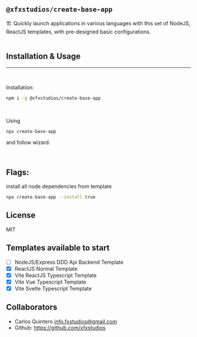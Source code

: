 ## `@xfxstudios/create-base-app`

🏗 Quickly launch applications in various languages with this set of NodeJS, ReactJS templates, with pre-designed basic configurations.
<br/>
<br/>

## Installation & Usage
<hr/>
<br/>

Installation:
```bash
npm i -g @xfxstudios/create-base-app
```
<br/>
<p>Using</p>

```bash
npx create-base-app
```
<p>and follow wizard.</p>
<br/>


## Flags:

install all node dependencies from template
```bash
npx create-base-app --install true
```


## License

MIT

## Templates available to start
- [ ] NodeJS/Express DDD Api Backend Template
- [X] ReactJS Normal Template
- [X] Vite ReactJS Typescript Template
- [X] Vite Vue Typescript Template
- [X] Vite Svelte Typescript Template

## Collaborators

- Carlos Quintero <info.fxstudios@gmail.com> 
- Github: <https://github.com/xfxstudios>
